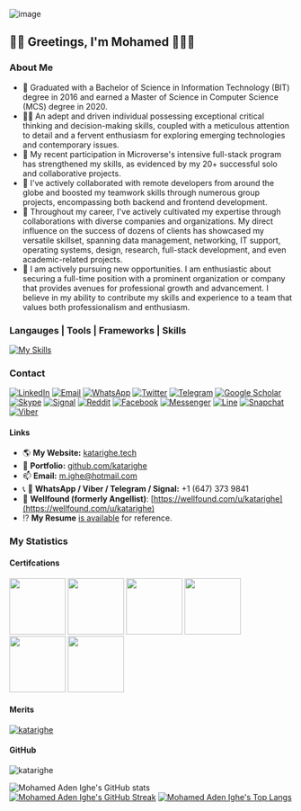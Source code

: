 ![image](https://github.com/user-attachments/assets/dabf4f25-8379-45bb-b975-5ec484232276)

## 👋😊 Greetings, I'm Mohamed 👨‍💻🌐
### About Me
- 👋 Graduated with a Bachelor of Science in Information Technology (BIT) degree in 2016 and earned a Master of Science in Computer Science (MCS) degree in 2020.
- 🙋‍♂️ An adept and driven individual possessing exceptional critical thinking and decision-making skills, coupled with a meticulous attention to detail and a fervent enthusiasm for exploring emerging technologies and contemporary issues.
- 🌱 My recent participation in Microverse's intensive full-stack program has strengthened my skills, as evidenced by my 20+ successful solo and collaborative projects. 
- 💞️ I've actively collaborated with remote developers from around the globe and boosted my teamwork skills through numerous group projects, encompassing both backend and frontend development.
- 💼 Throughout my career, I've actively cultivated my expertise through collaborations with diverse companies and organizations. My direct influence on the success of dozens of clients has showcased my versatile skillset, spanning data management, networking, IT support, operating systems, design, research, full-stack development, and even academic-related projects.
- 🔮 I am actively pursuing new opportunities. I am enthusiastic about securing a full-time position with a prominent organization or company that provides avenues for professional growth and advancement. I believe in my ability to contribute my skills and experience to a team that values both professionalism and enthusiasm.

### Langauges | Tools | Frameworks | Skills
[![My Skills](https://skillicons.dev/icons?i=js,html,css,wasm,c,css,cpp,r,git,github,mysql,nodejs,php,py,ruby,sass,vscode,wordpress,bootstrap,linkedin,rails,typescript,react,redux,webpack,tailwind)](https://skillicons.dev)

### Contact
<div>
  <a href="https://www.linkedin.com/in/katarighe/"><img src="https://img.shields.io/static/v1?style=for-the-badge&message=LinkedIn&color=0A66C2&logo=LinkedIn&logoColor=FFFFFF&label=" alt="LinkedIn" /></a>
  <a href="mailto:athlon.wiki@gmail.com?subject=Hi%20Mohamed,%20nice%20to%20meet%20you!"><img alt="Email" src="https://img.shields.io/static/v1?style=for-the-badge&message=Gmail&color=EA4335&logo=Gmail&logoColor=FFFFFF&label=" /></a>
  <a href="https://wa.link/v02om9"><img alt="WhatsApp" src="https://img.shields.io/badge/WhatsApp-25D366?style=for-the-badge&logo=whatsapp&logoColor=white" /></a>
  <a href="https://www.twitter.com/katarighe"><img alt="Twitter" src="https://img.shields.io/badge/Twitter-%231DA1F2.svg?style=for-the-badge&logo=Twitter&logoColor=white" /></a>
  <a href="https://telegram.me/katarighe"><img alt="Telegram" src="https://img.shields.io/badge/Telegram-2CA5E0?style=for-the-badge&logo=telegram&logoColor=white" /></a>
  <a href="https://scholar.google.com/citations?user=p_BiBB0AAAAJ&hl=en"><img alt="Google Scholar" src="https://img.shields.io/badge/Google_Scholar-4285F4?style=for-the-badge&logo=google-scholar&logoColor=white)" /></a>
  <a href="live:m.ighe"> <img alt="Skype" src="https://img.shields.io/badge/Skype-%2300AFF0.svg?style=for-the-badge&logo=Skype&logoColor=white" /></a>
  <a href=""> <img alt="Signal" src="https://img.shields.io/badge/Signal-%23039BE5.svg?style=for-the-badge&logo=Signal&logoColor=white" /></a>
  <a href="https://www.reddit.com/u/Katarighe?utm_source=share&utm_medium=android_app&utm_name=androidcss&utm_term=3&utm_content=1"> <img alt="Reddit" src="https://img.shields.io/badge/Reddit-FF4500?style=for-the-badge&logo=reddit&logoColor=white" /></a>
  <a href="https://www.facebook.com/katarighe/"> <img alt="Facebook" src="https://img.shields.io/badge/Facebook-1877F2?style=for-the-badge&logo=facebook&logoColor=white" /></a>
  <a href="https://msng.link/o?katarighe=fm"> <img alt="Messenger" src="https://img.shields.io/badge/Messenger-00B2FF?style=for-the-badge&logo=messenger&logoColor=white" /></a>
  <a href="https://line.me/ti/p/mH4XEel70b"> <img alt="Line" src="https://img.shields.io/badge/Line-00C300?style=for-the-badge&logo=line&logoColor=white" /></a>
  <a href="https://www.snapchat.com/add/m.ighe?share_id=VL1Yc5t5ObQ&locale=en-US"> <img alt="Snapchat" src="https://img.shields.io/badge/Snapchat-%23FFFC00.svg?style=for-the-badge&logo=Snapchat&logoColor=white" /></a>
  <a href="https://msng.link/o?16473739841=vi"> <img alt="Viber" src="https://img.shields.io/badge/Viber-8B66A9?style=for-the-badge&logo=viber&logoColor=white" /></a>
</div>

#### Links
- 🌎 **My Website:** [katarighe.tech](http://katarighe.tech)
- 📂 **Portfolio:** [github.com/katarighe](https://github.com/katarighe?tab=repositories)
- 📫 **Email:** [m.ighe@hotmail.com](mailto:m.ighe@hotmail.com)
- 📞 📧 **WhatsApp / Viber / Telegram / Signal:** +1 (647) 373 9841
- 📝 **Wellfound (formerly Angellist)**: [https://wellfound.com/u/katarighe](https://wellfound.com/u/katarighe)
- ⁉ **My Resume** [is available](https://docs.google.com/document/d/10aKwG5M8Q0UozSecJdDe7ipX0eyMuoFZvQSNt3-qggE/edit?usp=sharing) for reference.

### My Statistics
#### Certifcations
<div>
  <img src="https://github.com/katarighe/katarighe/assets/80690364/6b80a0b3-fce2-4592-bd0d-11769cdcf3ff" width="100" />
  <img src="https://github.com/katarighe/katarighe/assets/80690364/7567fdb3-8b53-4df5-af5e-a8721431a124" width="100" />
  <img src="https://github.com/katarighe/katarighe/assets/80690364/b2d3d163-2d8f-4db7-92f4-c20008c7de27" width="100" />
  <img src="https://github.com/katarighe/katarighe/assets/80690364/c2507c8e-af12-4730-bb03-0e4e66b3fe2a" width="100" />
  <img src="https://github.com/katarighe/katarighe/assets/80690364/5de9f444-856b-4ea2-87e0-91db893d4c88" width="100" />
  <img src="https://github.com/katarighe/katarighe/assets/80690364/bb465291-1b66-4178-a3d2-941244ad3ab7" width="100" />
</div>

#### Merits
<a href="https://github.com/ryo-ma/github-profile-trophy"><img src="https://github-profile-trophy.vercel.app/?username=katarighe" alt="katarighe" /></a>

#### GitHub
<img src="https://komarev.com/ghpvc/?username=katarighe" alt="katarighe" />

![Mohamed Aden Ighe's GitHub stats](https://github-readme-stats.vercel.app/api?username=katarighe&show_icons=true&theme=radical)
[![Mohamed Aden Ighe's GitHub Streak](https://streak-stats.demolab.com/?user=katarighe&currStreakNum=2FD3EB&fire=pink&sideLabels=F00&date_format=[Y.]n.j&theme=radical)](https://git.io/streak-stats)
[![Mohamed Aden Ighe's Top Langs](https://github-readme-stats-git-masterrstaa-rickstaa.vercel.app/api/top-langs/?username=katarighe&theme=radical)](https://github.com/katarighe/github-readme-stats)

<!---
katarighe/katarighe is a ✨ special ✨ repository because its `README.md` (this file) appears on your GitHub profile.
You can click the Preview link to take a look at your changes.
--->
